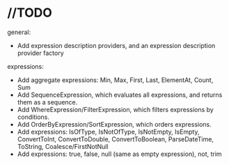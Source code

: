 # //TODO
general:
- Add expression description providers, and an expression description provider factory

expressions:
- Add aggregate expressions: Min, Max, First, Last, ElementAt, Count, Sum
- Add SequenceExpression, which evaluates all expressions, and returns them as a sequence.
- Add WhereExpression/FilterExpression, which filters expressions by conditions.
- Add OrderByExpression/SortExpression, which orders expressions.
- Add expressions: IsOfType, IsNotOfType, IsNotEmpty, IsEmpty, ConvertToInt, ConvertToDouble, ConvertToBoolean, ParseDateTime, ToString, Coalesce/FirstNotNull
- Add expressions: true, false, null (same as empty expression), not, trim
